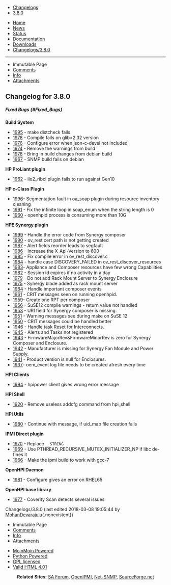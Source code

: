 ﻿<div id="header">
<div>

-   [Changelogs](http://openhpi.org/Changelogs)
-   [3.8.0](http://openhpi.org/Changelogs/3.8.0?action=fullsearch&context=180&value=linkto%3A%22Changelogs%2F3.8.0%22 "Click to do a full-text search for this title")
</div>

-   [Home](../Home)
-   [News](../News)
-   [Status](../Status)
-   [Documentation](../Documentation)
-   [Downloads](../Downloads)
-   [Changelogs/3.8.0](3.8.0)

<div id="pageline">

------------------------------------------------------------------------

</div>

-   <span class="disabled">Immutable Page</span>
-   [Comments](3.8.0#)
-   [Info](http://openhpi.org/Changelogs/3.8.0?action=info)
-   [Attachments](http://openhpi.org/Changelogs/3.8.0?action=AttachFile)
   <div>
    </div>

</div>

<div id="page" lang="en" dir="ltr">

<div id="content" dir="ltr" lang="en">

<span id="top" class="anchor"></span> <span id="line-1"
class="anchor"></span>

Changelog for 3.8.0
-------------------

<span id="line-2" class="anchor"></span>

##### Fixed Bugs {#Fixed_Bugs}

<span id="line-3" class="anchor"></span>
**Build System** <span id="line-4" class="anchor"></span>

-  [1995](http://sourceforge.net/p/openhpi/bugs/1995) - make     distcheck fails <span id="line-5" class="anchor"></span>
-  [1978](http://sourceforge.net/p/openhpi/bugs/1978) - Compile     fails on glib&lt;2.32 version <span id="line-6"
    class="anchor"></span>
-   [1976](http://sourceforge.net/p/openhpi/bugs/1976) - Configure     error when json-c-devel not included <span id="line-7"
    class="anchor"></span>
-   [1974](http://sourceforge.net/p/openhpi/bugs/1974) - Remove the     warnings from build <span id="line-8" class="anchor"></span>
-   [1978](http://sourceforge.net/p/openhpi/bugs/1968) - Bring in     build changes from debian build <span id="line-9"
    class="anchor"></span>
-   [1967](http://sourceforge.net/p/openhpi/bugs/1967) - SNMP build     fails on debian <span id="line-10" class="anchor"></span>

**HP ProLiant plugin** <span id="line-11" class="anchor"></span>

-   [1962](http://sourceforge.net/p/openhpi/bugs/1962) - ilo2\_ribcl     plugin fails to run against Gen10 <span id="line-12"
    class="anchor"></span>

**HP c-Class Plugin** <span id="line-13" class="anchor"></span>

-   [1996](http://sourceforge.net/p/openhpi/bugs/1996)- Segmentation     fault in oa\_soap plugin during resource inventory cleaning <span
    id="line-14" class="anchor"></span>
-   [1991](http://sourceforge.net/p/openhpi/bugs/1991) - Fix the     infinite loop in soap\_enum when the string length is 0 <span
    id="line-15" class="anchor"></span>
-   [1960](http://sourceforge.net/p/openhpi/bugs/1960) - openhpid     process is consuming more than 10G <span id="line-16"
    class="anchor"></span>

**HPE Synergy plugin** <span id="line-17" class="anchor"></span>

-   [1999](http://sourceforge.net/p/openhpi/bugs/1999) - Handle the     error code from Synergy composer <span id="line-18"
    class="anchor"></span>
-   [1990](http://sourceforge.net/p/openhpi/bugs/1990) - ov\_rest     cert path is not getting created <span id="line-19"
    class="anchor"></span>
-   [1987](http://sourceforge.net/p/openhpi/bugs/1987) - Alert fields     reorder leads to segfault <span id="line-20" class="anchor"></span>
-   [1986](http://sourceforge.net/p/openhpi/bugs/1986) - Increase the     X-Api-Version to 600 <span id="line-21" class="anchor"></span>
-   [1985](http://sourceforge.net/p/openhpi/bugs/1985) - Fix compile    error in ov\_rest\_discover.c <span id="line-22"
    class="anchor"></span>
-   [1984](http://sourceforge.net/p/openhpi/bugs/1984) - handle case     DISCOVERY\_FAILED in ov_rest_discover_resources <span
    id="line-23" class="anchor"></span>
-   [1983](http://sourceforge.net/p/openhpi/bugs/1983)- Appliance     and Composer resources have few wrong Capabilities <span
    id="line-24" class="anchor"></span>
-   [1982](http://sourceforge.net/p/openhpi/bugs/1982) - Session id     expires if no activity in a day <span id="line-25"
    class="anchor"></span>
-   [1979](http://sourceforge.net/p/openhpi/bugs/1979) - Do not add     Rack Mount Server to Synergy Enclosure <span id="line-26"
    class="anchor"></span>
-   [1975](http://sourceforge.net/p/openhpi/bugs/1975) - Synergy     blade added as rack mount server <span id="line-27"
    class="anchor"></span>
-   [1964](http://sourceforge.net/p/openhpi/bugs/1964) - Handle     important composer events <span id="line-28" class="anchor"></span>
-   [1961](http://sourceforge.net/p/openhpi/bugs/1961) - CRIT     messages seen on running openhpid. <span id="line-29"
    class="anchor"></span>
-   [1959](http://sourceforge.net/p/openhpi/bugs/1959)- Create one     RPT per composer <span id="line-30" class="anchor"></span>
-   [1956](http://sourceforge.net/p/openhpi/bugs/1956) - SuSE12     compile warnings - return value not handled <span id="line-31"
    class="anchor"></span>
-   [1953](http://sourceforge.net/p/openhpi/bugs/1953) - URI field     for Synergy composer is missing. <span id="line-32"
    class="anchor"></span>
-   [1951](http://sourceforge.net/p/openhpi/bugs/1951) - Warning     messages see during make on SuSE 12 <span id="line-33"
    class="anchor"></span>
-   [1950](http://sourceforge.net/p/openhpi/bugs/1950) - CRIT     messages could be handled better <span id="line-34"
    class="anchor"></span>
-   [1946](http://sourceforge.net/p/openhpi/bugs/1946) - Handle task     Reset for Interconnects. <span id="line-35" class="anchor"></span>
-   [1945](http://sourceforge.net/p/openhpi/bugs/1945) - Alerts and     Tasks not registered <span id="line-36" class="anchor"></span>
-   [1943](http://sourceforge.net/p/openhpi/bugs/1943) -     FirmwareMajorRev&FirmwareMinorRev is zero for Synergy Composer     and Enclosure. <span id="line-37" class="anchor"></span>
-   [1942](http://sourceforge.net/p/openhpi/bugs/1942) - Manufacturer     is missing for Synergy Fan Module and Power Supply. <span
    id="line-38" class="anchor"></span>
-   [1941](http://sourceforge.net/p/openhpi/bugs/1941) - Product     version is null for Enclosures. <span id="line-39"
    class="anchor"></span>
-   [1937](http://sourceforge.net/p/openhpi/bugs/1937)- oem\_event     log file needs to be created afresh every time <span id="line-40"
    class="anchor"></span>

**HPI Clients** <span id="line-41" class="anchor"></span>

-   [1994](http://sourceforge.net/p/openhpi/bugs/1994) - hpipower     client gives wrong error message <span id="line-42"
    class="anchor"></span>

**HPI Shell** <span id="line-43" class="anchor"></span>

-   [1920](http://sourceforge.net/p/openhpi/bugs/1920) - Remove     useless addcfg command from hpi\_shell <span id="line-44"
    class="anchor"></span>

**HPI Utils** <span id="line-45" class="anchor"></span>

-   [1980](http://sourceforge.net/p/openhpi/bugs/1980) - Continue     with message, if uid\_map file creation fails <span id="line-46"
    class="anchor"></span>

**IPMI Direct plugin** <span id="line-47" class="anchor"></span>

-   [1970](http://sourceforge.net/p/openhpi/bugs/1970) - Replace     `__STRING` <span id="line-48" class="anchor"></span>
-   [1969](http://sourceforge.net/p/openhpi/bugs/1969) - Use     PTHREAD\_RECURSIVE\_MUTEX\_INITIALIZER\_NP if libc defines it <span
    id="line-49" class="anchor"></span>
-   [1966](http://sourceforge.net/p/openhpi/bugs/1966) - Make the     ipmi build to work with gcc-7 <span id="line-50"
    class="anchor"></span>

**OpenHPI Daemon** <span id="line-51" class="anchor"></span>

-   [1981](http://sourceforge.net/p/openhpi/bugs/1981) - Configure     gives an error on RHEL65 <span id="line-52" class="anchor"></span>

**OpenHPI base library** <span id="line-53" class="anchor"></span>

-   [1977](http://sourceforge.net/p/openhpi/bugs/1977) - Coverity     Scan detects several issues <span id="line-54"
    class="anchor"></span>

<span id="bottom" class="anchor"></span>

</div>

Changelogs/3.8.0 (last edited 2018-03-08 19:05:44 by <span
title="MohanDevarajulu @ 15.211.201.93[15.211.201.93]">[MohanDevarajulu](http://openhpi.org/MohanDevarajulu "MohanDevarajulu @ 15.211.201.93[15.211.201.93]"){.nonexistent}</span>)

<div id="pagebottom">

</div>

</div>


<div id="footer">

-   <span class="disabled">Immutable Page</span>
-   [Comments](Status#)
-   [Info](http://openhpi.org/Status?action=info)
-   [Attachments](http://openhpi.org/Status?action=AttachFile)
   <div>

<!-- -->

-   [MoinMoin Powered](http://moinmo.in/ "This site uses the MoinMoin Wiki software.")
-   [Python Powered](http://moinmo.in/Python "MoinMoin is written in Python.")
-   [GPL licensed](http://moinmo.in/GPL "MoinMoin is GPL licensed.")
-   [Valid HTML 4.01](http://validator.w3.org/check?uri=referer "Click here to validate this page.")

</div>

<div style="text-align:center">

**Related Sites:**  [SA Forum](http://saforum.org), [OpenIPMI](http://openipmi.sourceforge.net), [Net-SNMP](http://net-snmp.sourceforge.net), [SourceForge.net](http://sourceforge.net)

</div>

